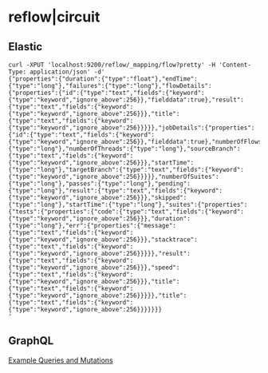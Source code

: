 # reflow|circuit


## Elastic

```
curl -XPUT 'localhost:9200/reflow/_mapping/flow?pretty' -H 'Content-Type: application/json' -d'
{"properties":{"duration":{"type":"float"},"endTime":{"type":"long"},"failures":{"type":"long"},"flowDetails":{"properties":{"id":{"type":"text","fields":{"keyword":{"type":"keyword","ignore_above":256}},"fielddata":true},"result":{"type":"text","fields":{"keyword":{"type":"keyword","ignore_above":256}}},"title":{"type":"text","fields":{"keyword":{"type":"keyword","ignore_above":256}}}}},"jobDetails":{"properties":{"id":{"type":"text","fields":{"keyword":{"type":"keyword","ignore_above":256}},"fielddata":true},"numberOfFlows":{"type":"long"},"numberOfThreads":{"type":"long"},"sourceBranch":{"type":"text","fields":{"keyword":{"type":"keyword","ignore_above":256}}},"startTime":{"type":"long"},"targetBranch":{"type":"text","fields":{"keyword":{"type":"keyword","ignore_above":256}}}}},"numberOfSuites":{"type":"long"},"passes":{"type":"long"},"pending":{"type":"long"},"result":{"type":"text","fields":{"keyword":{"type":"keyword","ignore_above":256}}},"skipped":{"type":"long"},"startTime":{"type":"long"},"suites":{"properties":{"tests":{"properties":{"code":{"type":"text","fields":{"keyword":{"type":"keyword","ignore_above":256}}},"duration":{"type":"long"},"err":{"properties":{"message":{"type":"text","fields":{"keyword":{"type":"keyword","ignore_above":256}}},"stacktrace":{"type":"text","fields":{"keyword":{"type":"keyword","ignore_above":256}}}}},"result":{"type":"text","fields":{"keyword":{"type":"keyword","ignore_above":256}}},"speed":{"type":"text","fields":{"keyword":{"type":"keyword","ignore_above":256}}},"title":{"type":"text","fields":{"keyword":{"type":"keyword","ignore_above":256}}}}},"title":{"type":"text","fields":{"keyword":{"type":"keyword","ignore_above":256}}}}}}}
'
```






## GraphQL

[Example Queries and Mutations](http://localhost:3000/graphiql?query=query%20getJobs%20%7B%0A%20%20jobs(first%3A%205)%20%7B%0A%20%20%20%20result%0A%20%20%20%20startTime%0A%20%20%20%20targetBranch%0A%20%20%20%20trigger%0A%20%20%20%20endTime%0A%20%20%20%20numberOfThreads%0A%20%20%20%20id%0A%20%20%20%20numberOfFlows%0A%20%20%20%20sourceBranch%0A%20%20%20%20tags%0A%20%20%20%20pageInfo%20%7B%0A%20%20%20%20%20%20total%0A%20%20%20%20%7D%0A%20%20%7D%0A%7D%0A%0Aquery%20getCombination%20%7B%0A%20%20combination(id%3A%20%22P5HyQGABxmP95koTvlEi%22)%20%7B%0A%20%20%20%20pending%0A%20%20%20%20passes%0A%20%20%20%20failures%0A%20%20%20%20suites(first%3A%2010)%20%7B%0A%20%20%20%20%20%20title%0A%20%20%20%20%20%20tests%20%7B%0A%20%20%20%20%20%20%20%20title%0A%20%20%20%20%20%20%20%20body%0A%20%20%20%20%20%20%20%20result%0A%20%20%20%20%20%20%20%20speed%0A%20%20%20%20%20%20%20%20duration%0A%20%20%20%20%20%20%20%20err%20%7B%0A%20%20%20%20%20%20%20%20%20%20htmlMessage%0A%20%20%20%20%20%20%20%20%20%20stack%0A%20%20%20%20%20%20%20%20%20%20message%0A%20%20%20%20%20%20%20%20%20%20sourceURL%0A%20%20%20%20%20%20%20%20%20%20line%0A%20%20%20%20%20%20%20%20%7D%0A%20%20%20%20%20%20%7D%0A%20%20%20%20%7D%0A%20%20%7D%0A%7D%0A%0Aquery%20getFlow%20%7B%0A%20%20flow(id%3A%20%221231231%22)%20%7B%0A%20%20%20%20title%0A%20%20%20%20result%0A%20%20%20%20passes%0A%20%20%20%20pending%0A%20%20%20%20failures%0A%20%20%20%20combinations%20%7B%0A%20%20%20%20%20%20id%0A%20%20%20%20%20%20result%0A%20%20%20%20%20%20passes%0A%20%20%20%20%20%20pending%0A%20%20%20%20%20%20failures%0A%20%20%20%20%20%20startTime%0A%20%20%20%20%7D%0A%20%20%7D%0A%7D%0A%0Aquery%20getJob%7B%0A%20%20job(id%3A%20%2287800621-4bdc-42a5-9c78-0f12f484da16%22)%7B%0A%20%20%20%20targetBranch%0A%20%20%20%20trigger%0A%20%20%20%20numberOfThreads%0A%20%20%20%20id%0A%20%20%20%20numberOfFlows%0A%20%20%20%20flows%20%7B%0A%20%20%20%20%20%20id%0A%20%20%20%20%20%20title%0A%20%20%20%20%7D%0A%20%20%7D%0A%7D%0A%0Aquery%20getFlows%20%7B%0A%20%20flow(id%3A%20%2213%22)%20%7B%0A%20%20%20%20id%0A%20%20%20%20title%0A%20%20%20%20result%0A%20%20%20%20failures%0A%20%20%20%20pending%0A%20%20%20%20passes%0A%20%20%7D%0A%7D%0A%0Amutation%20insertCombination(%24combination%3A%20CombinationInput!)%20%7B%0A%20%20insertCombination(input%3A%20%24combination)%20%7B%0A%20%20%20%20id%0A%20%20%7D%0A%7D%0A&operationName=getCombination&variables=%7B%0A%20%20%22combination%22%3A%20%7B%0A%20%20%20%20%22numberOfSuites%22%3A%2044%2C%0A%20%20%20%20%22startTime%22%3A%20123123123%2C%0A%20%20%20%20%22endTime%22%3A%20123123123%2C%0A%20%20%20%20%22failures%22%3A%2013%2C%0A%20%20%20%20%22pending%22%3A%201%2C%0A%20%20%20%20%22passes%22%3A%207%2C%0A%20%20%20%20%22suites%22%3A%20%5B%0A%20%20%20%20%20%20%7B%0A%20%20%20%20%20%20%20%20%22title%22%3A%20%22Suite%20Title%22%2C%0A%20%20%20%20%20%20%20%20%22tests%22%3A%20%5B%0A%20%20%20%20%20%20%20%20%20%20%7B%0A%20%20%20%20%20%20%20%20%20%20%20%20%22title%22%3A%20%22Test%20Title%22%2C%0A%20%20%20%20%20%20%20%20%20%20%20%20%22result%22%3A%20%22SUCCESS%22%2C%0A%20%20%20%20%20%20%20%20%20%20%20%20%22duration%22%3A%2016%2C%0A%20%20%20%20%20%20%20%20%20%20%20%20%22speed%22%3A%20%22FAST%22%0A%20%20%20%20%20%20%20%20%20%20%7D%0A%20%20%20%20%20%20%20%20%5D%0A%20%20%20%20%20%20%7D%0A%20%20%20%20%5D%2C%0A%20%20%20%20%22jobDetails%22%3A%20%7B%0A%20%20%20%20%20%20%22id%22%3A%201231231231%2C%0A%20%20%20%20%20%20%22startTime%22%3A%20123123123%2C%0A%20%20%20%20%20%20%22sourceBranch%22%3A%20%22master%22%2C%0A%20%20%20%20%20%20%22targetBranch%22%3A%20%22master%22%2C%0A%20%20%20%20%20%20%22numberOfThreads%22%3A%2013%2C%0A%20%20%20%20%20%20%22numberOfFlows%22%3A%201%0A%20%20%20%20%7D%2C%0A%20%20%20%20%22flowDetails%22%3A%20%7B%0A%20%20%20%20%20%20%22id%22%3A%20%221231231%22%2C%0A%20%20%20%20%20%20%22title%22%3A%20%22Mobile%22%2C%0A%20%20%20%20%20%20%22result%22%3A%20%22SUCCESS%22%0A%20%20%20%20%7D%0A%20%20%7D%0A%7D)
